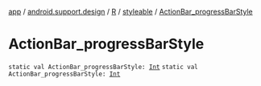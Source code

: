 [app](../../../index.md) / [android.support.design](../../index.md) / [R](../index.md) / [styleable](index.md) / [ActionBar_progressBarStyle](./-action-bar_progress-bar-style.md)

# ActionBar_progressBarStyle

`static val ActionBar_progressBarStyle: `[`Int`](https://kotlinlang.org/api/latest/jvm/stdlib/kotlin/-int/index.html)
`static val ActionBar_progressBarStyle: `[`Int`](https://kotlinlang.org/api/latest/jvm/stdlib/kotlin/-int/index.html)